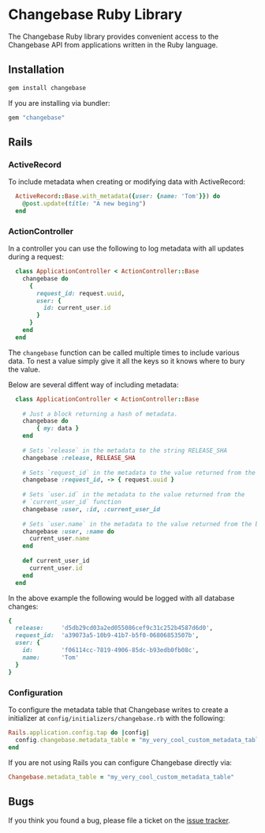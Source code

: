 # Changebase Ruby Library

The Changebase Ruby library provides convenient access to the Changebase API from
applications written in the Ruby language.

## Installation

```sh
gem install changebase
```

If you are installing via bundler:

```ruby
gem "changebase"
```

## Rails

### ActiveRecord

To include metadata when creating or modifying data with ActiveRecord:

```ruby
  ActiveRecord::Base.with_metadata({user: {name: 'Tom'}}) do
    @post.update(title: "A new beging")
  end
```

### ActionController

In a controller you can use the following to log metadata with all updates during
a request:

```ruby
  class ApplicationController < ActionController::Base
    changebase do
      {
        request_id: request.uuid,
        user: {
          id: current_user.id
        }
      }
    end
  end
```

The `changebase` function can be called multiple times to include various data.
To nest a value simply give it all the keys so it knows where to bury the value.

Below are several diffent way of including metadata:

```ruby
  class ApplicationController < ActionController::Base
    
    # Just a block returning a hash of metadata.
    changebase do
        { my: data }
    end
    
    # Sets `release` in the metadata to the string RELEASE_SHA
    changebase :release, RELEASE_SHA
    
    # Sets `request_id` in the metadata to the value returned from the `Proc`
    changebase :request_id, -> { request.uuid }
    
    # Sets `user.id` in the metadata to the value returned from the
    # `current_user_id` function
    changebase :user, :id, :current_user_id
    
    # Sets `user.name` in the metadata to the value returned from the block
    changebase :user, :name do
      current_user.name
    end
    
    def current_user_id
      current_user.id
    end
  end
```

In the above example the following would be logged with all database changes:

```ruby
{
  release:     'd5db29cd03a2ed055086cef9c31c252b4587d6d0',
  request_id:  'a39073a5-10b9-41b7-b5f0-06806853507b',
  user: {
    id:        'f06114cc-7819-4906-85dc-b93edb0fb08c',
    name:      'Tom'
  }
}
```

### Configuration

To configure the metadata table that Changebase writes to create a initializer
at `config/initializers/changebase.rb` with the following:

```ruby
Rails.application.config.tap do |config|
  config.changebase.metadata_table = "my_very_cool_custom_metadata_table"
end
```

If you are not using Rails you can configure Changebase directly via:

```ruby
Changebase.metadata_table = "my_very_cool_custom_metadata_table"
```

## Bugs

If you think you found a bug, please file a ticket on the [issue 
tracker](https://github.com/changebase-io/ruby-gem/issues).
